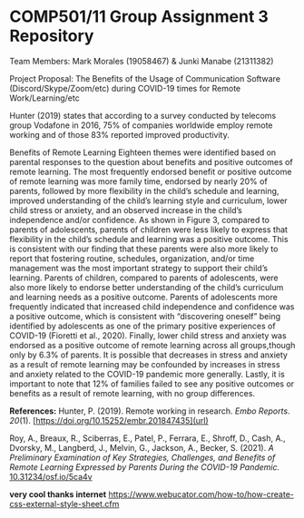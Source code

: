 # COMP501/11 Group Assignment 3 Repository

Team Members:
Mark Morales (19058467) & Junki Manabe (21311382)

Project Proposal: The Benefits of the Usage of Communication Software (Discord/Skype/Zoom/etc) during COVID-19 times for Remote Work/Learning/etc


Hunter (2019) states that according to a survey conducted by telecoms group Vodafone in 2016, 75% of companies worldwide employ remote working and of those 83% reported improved productivity.




Benefits of Remote Learning
Eighteen themes were identified based on parental responses to the question about benefits and positive outcomes of remote learning. The most frequently endorsed benefit or positive outcome of remote learning was more family time, endorsed by nearly 20% of parents, followed by more flexibility in the child’s schedule and learning, improved understanding of the child’s learning style and curriculum, lower child stress or anxiety, and an observed increase in the child’s independence and/or confidence. As shown in Figure 3, compared to parents of adolescents, parents of children were less likely to express that flexibility in the child’s schedule and learning was a positive outcome. This is consistent with our finding that these parents were also more likely to report that fostering routine, schedules, organization, and/or time management was the most important strategy to support their child’s learning. Parents of children, compared to parents of adolescents, were also more likely to endorse better understanding of the child’s curriculum and learning needs as a positive outcome. Parents of adolescents more frequently indicated that increased child independence and confidence was a positive outcome, which is consistent with “discovering oneself” being identified by adolescents as one of the primary positive experiences of COVID-19 (Fioretti et al., 2020). Finally, lower child stress and anxiety was endorsed as a positive outcome of remote learning across all groups,though only by 6.3% of parents. It is possible that decreases in stress and anxiety as a result of remote learning may be confounded by increases in stress and anxiety related to the COVID-19 pandemic more generally. Lastly, it is important to note that 12% of families failed to see any positive outcomes or benefits as a result of remote learning, with no group differences.


















**References:**
Hunter, P. (2019). Remote working in research. _Embo Reports_. _20_(1).
  [https://doi.org/10.15252/embr.201847435](url)
  
 Roy, A., Breaux, R., Sciberras, E., Patel, P., Ferrara, E., Shroff, D., Cash, A., Dvorsky, M., Langberd, J., Melvin, G., Jackson, A., Becker, S. (2021). _A Preliminary Examination of Key Strategies, Challenges, and Benefits of Remote Learning Expressed by Parents During the COVID-19 Pandemic._ [10.31234/osf.io/5ca4v](url)
 
**very cool thanks internet**
https://www.webucator.com/how-to/how-create-css-external-style-sheet.cfm


